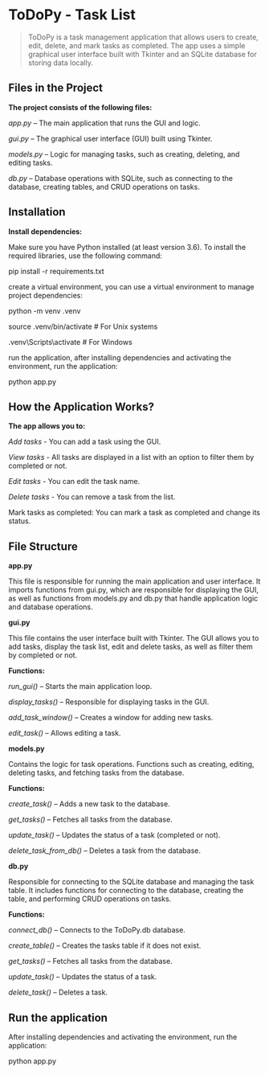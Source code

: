 # ToDoPy - Task List
> ToDoPy is a task management application that allows users to create, edit, delete, and mark tasks as completed. The app uses a simple graphical user interface built with Tkinter and an SQLite database for storing data locally.

## Files in the Project

**The project consists of the following files:**

*app.py* – The main application that runs the GUI and logic.

*gui.py* – The graphical user interface (GUI) built using Tkinter.

*models.py* – Logic for managing tasks, such as creating, deleting, and editing tasks.

*db.py* – Database operations with SQLite, such as connecting to the database, creating tables, and CRUD operations on tasks.

## Installation
**Install dependencies:**

Make sure you have Python installed (at least version 3.6). To install the required libraries, use the following command:


pip install -r requirements.txt

create a virtual environment, you can use a virtual environment to manage project dependencies:


python -m venv .venv

source .venv/bin/activate  # For Unix systems

.venv\Scripts\activate  # For Windows

run the application, after installing dependencies and activating the environment, run the application:

python app.py

## How the Application Works?
**The app allows you to:**

*Add tasks* - You can add a task using the GUI.

*View tasks* - All tasks are displayed in a list with an option to filter them by completed or not.

*Edit tasks* - You can edit the task name.

*Delete tasks* - You can remove a task from the list.

Mark tasks as completed: You can mark a task as completed and change its status.

## File Structure 

**app.py**

This file is responsible for running the main application and user interface. It imports functions from gui.py, which are responsible for displaying the GUI, as well as functions from models.py and db.py that handle application logic and database operations.

**gui.py**

This file contains the user interface built with Tkinter. The GUI allows you to add tasks, display the task list, edit and delete tasks, as well as filter them by completed or not.

**Functions:**

*run_gui()* – Starts the main application loop.

*display_tasks()* – Responsible for displaying tasks in the GUI.

*add_task_window()* – Creates a window for adding new tasks.

*edit_task()* – Allows editing a task.

**models.py**

Contains the logic for task operations. Functions such as creating, editing, deleting tasks, and fetching tasks from the database.

**Functions:**

*create_task()* – Adds a new task to the database.

*get_tasks()* – Fetches all tasks from the database.

*update_task()* – Updates the status of a task (completed or not).

*delete_task_from_db()* – Deletes a task from the database.

**db.py**

Responsible for connecting to the SQLite database and managing the task table. It includes functions for connecting to the database, creating the table, and performing CRUD operations on tasks.

**Functions:**

*connect_db()* – Connects to the ToDoPy.db database.

*create_table()* – Creates the tasks table if it does not exist.

*get_tasks()* – Fetches all tasks from the database.

*update_task()* – Updates the status of a task.

*delete_task()* – Deletes a task.

## Run the application 

After installing dependencies and activating the environment, run the application:


python app.py
